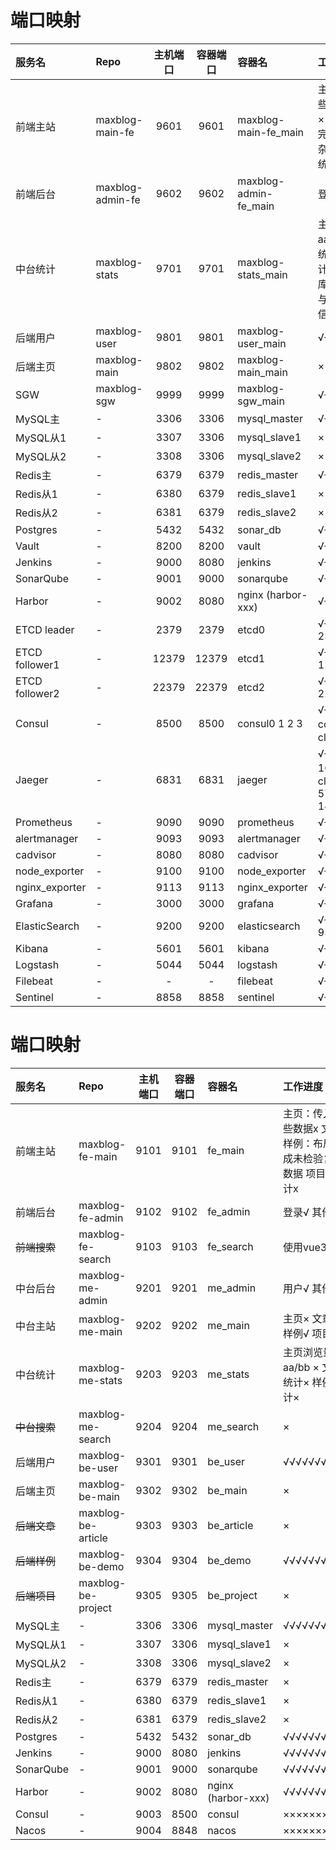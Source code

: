 # 端口映射

| 服务名            | Repo             | 主机端口  | 容器端口  | 容器名                    | 工作进度                                                |
|:---------------|:-----------------|:-----:|:-----:|:-----------------------|:----------------------------------------------------|
| 前端主站           | maxblog-main-fe  | 9601  | 9601  | maxblog-main-fe_main   | 主页：传入哪些数据x 文章× 样例：布局完成未检验复杂数据 项目× 统计x               |
| 前端后台           | maxblog-admin-fe | 9602  | 9602  | maxblog-admin-fe_main  | 登录√ 其他x                                             |
| 中台统计           | maxblog-stats    | 9701  | 9701  | maxblog-stats_main     | 主页浏览量aa/bb ×  文章统计× 样例统计× 不与数据库相连，直接与主页后端通信         |
| 后端用户           | maxblog-user     | 9801  | 9801  | maxblog-user_main      | √√√√√√√√√                                           |
| 后端主页           | maxblog-main     | 9802  | 9802  | maxblog-main_main      | ×                                                   |
| SGW            | maxblog-sgw      | 9999  | 9999  | maxblog-sgw_main       | √√√√√√√√√√                                                   |
| MySQL主         | -                | 3306  | 3306  | mysql_master           | √√√√√√√√√√                                          |
| MySQL从1        | -                | 3307  | 3306  | mysql_slave1           | ×                                                   |
| MySQL从2        | -                | 3308  | 3306  | mysql_slave2           | ×                                                   |
| Redis主         | -                | 6379  | 6379  | redis_master           | √√√√√√√√√√                                          |
| Redis从1        | -                | 6380  | 6379  | redis_slave1           | ×                                                   |
| Redis从2        | -                | 6381  | 6379  | redis_slave2           | ×                                                   |
| Postgres       | -                | 5432  | 5432  | sonar_db               | √√√√√√√√√√                                          |
| Vault          | -                | 8200  | 8200  | vault                  | √√√√√√√√√√                                          |
| Jenkins        | -                | 9000  | 8080  | jenkins                | √√√√√√√√√√                                          |
| SonarQube      | -                | 9001  | 9000  | sonarqube              | √√√√√√√√√√                                          |
| Harbor         | -                | 9002  | 8080  | nginx (harbor-xxx)     | √√√√√√√√√√                                          |
| ETCD leader    | -                | 2379  | 2379  | etcd0                  | √√√√√√√√√√  2380                                    |
| ETCD follower1 | -                | 12379 | 12379 | etcd1                  | √√√√√√√√√√  12380                                   |
| ETCD follower2 | -                | 22379 | 22379 | etcd2                  | √√√√√√√√√√  22380                                   |
| Consul         | -                | 8500  | 8500  | consul0 1 2 3          | √√√√√√√√√√  consul3是client                          |
| Jaeger         | -                | 6831  | 6831  | jaeger                 | √√√√√√√√√√  16686是client  6832 5775 5778 14268 9411 |
| Prometheus     | -                | 9090  | 9090  | prometheus             | √√√√√√√√√√                                          |
| alertmanager   | -                | 9093  | 9093  | alertmanager           | √√√√√√√√√√                                          |
| cadvisor       | -                | 8080  | 8080  | cadvisor               | √√√√√√√√√√                                          |
| node_exporter  | -                | 9100  | 9100  | node_exporter          | √√√√√√√√√√                                          |
| nginx_exporter | -                | 9113  | 9113  | nginx_exporter         | √√√√√√√√√√                                          |
| Grafana        | -                | 3000  | 3000  | grafana                | √√√√√√√√√√                                          |
| ElasticSearch  | -                | 9200  | 9200  | elasticsearch          | √√√√√√√√√√  9300                                    |
| Kibana         | -                | 5601  | 5601  | kibana                 | √√√√√√√√√√                                          |
| Logstash       | -                | 5044  | 5044  | logstash               | √√√√√√√√√√                                          |
| Filebeat       | -                |   -   |   -   | filebeat               | √√√√√√√√√√                                          |
| Sentinel       | -                | 8858  | 8858  | sentinel               | √√√√√√√√√√                                          |


# 端口映射

| 服务名       | Repo               | 主机端口 | 容器端口 | 容器名                | 工作进度                                  |
|:----------|:-------------------|:----:|:----:|:-------------------|:--------------------------------------|
| 前端主站      | maxblog-fe-main    | 9101 | 9101 | fe_main            | 主页：传入哪些数据x 文章× 样例：布局完成未检验复杂数据 项目× 统计x |
| 前端后台      | maxblog-fe-admin   | 9102 | 9102 | fe_admin           | 登录√ 其他x                               |
| ~~前端搜索~~  | maxblog-fe-search  | 9103 | 9103 | fe_search          | 使用vue3 ×                              |
| 中台后台      | maxblog-me-admin   | 9201 | 9201 | me_admin           | 用户√ 其他×                               |
| 中台主站      | maxblog-me-main    | 9202 | 9202 | me_main            | 主页× 文章× 样例√ 项目×                       |
| 中台统计      | maxblog-me-stats   | 9203 | 9203 | me_stats           | 主页浏览量aa/bb ×  文章统计× 样例统计×             |
| ~~中台搜索~~  | maxblog-me-search  | 9204 | 9204 | me_search          | ×                                     |
| 后端用户      | maxblog-be-user    | 9301 | 9301 | be_user            | √√√√√√√√√                             |
| 后端主页      | maxblog-be-main    | 9302 | 9302 | be_main            | ×                                     |
| ~~后端文章~~  | maxblog-be-article | 9303 | 9303 | be_article         | ×                                     |
| ~~后端样例~~  | maxblog-be-demo    | 9304 | 9304 | be_demo            | √√√√√√√√√                             |
| ~~后端项目~~  | maxblog-be-project | 9305 | 9305 | be_project         | ×                                     |
| MySQL主    | -                  | 3306 | 3306 | mysql_master       | √√√√√√√√√√                            |
| MySQL从1   | -                  | 3307 | 3306 | mysql_slave1       | ×                                     |
| MySQL从2   | -                  | 3308 | 3306 | mysql_slave2       | ×                                     |
| Redis主    | -                  | 6379 | 6379 | redis_master       | ×                                     |
| Redis从1   | -                  | 6380 | 6379 | redis_slave1       | ×                                     |
| Redis从2   | -                  | 6381 | 6379 | redis_slave2       | ×                                     |
| Postgres  | -                  | 5432 | 5432 | sonar_db           | √√√√√√√√√√                            |
| Jenkins   | -                  | 9000 | 8080 | jenkins            | √√√√√√√√√√                            |
| SonarQube | -                  | 9001 | 9000 | sonarqube          | √√√√√√√√√√                            |
| Harbor    | -                  | 9002 | 8080 | nginx (harbor-xxx) | √√√√√√√√√√                            |
| Consul    | -                  | 9003 | 8500 | consul             | ××××××××××                            |
| Nacos     | -                  | 9004 | 8848 | nacos              | ××××××××××                            |
